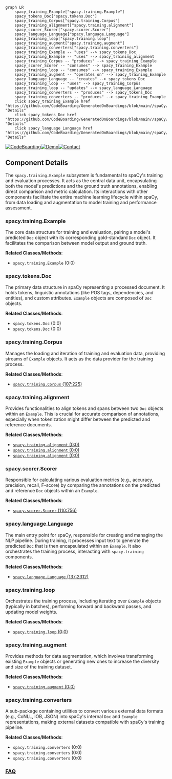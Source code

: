 ```mermaid
graph LR
    spacy_training_Example["spacy.training.Example"]
    spacy_tokens_Doc["spacy.tokens.Doc"]
    spacy_training_Corpus["spacy.training.Corpus"]
    spacy_training_alignment["spacy.training.alignment"]
    spacy_scorer_Scorer["spacy.scorer.Scorer"]
    spacy_language_Language["spacy.language.Language"]
    spacy_training_loop["spacy.training.loop"]
    spacy_training_augment["spacy.training.augment"]
    spacy_training_converters["spacy.training.converters"]
    spacy_training_Example -- "uses" --> spacy_tokens_Doc
    spacy_training_Example -- "uses" --> spacy_training_alignment
    spacy_training_Corpus -- "produces" --> spacy_training_Example
    spacy_scorer_Scorer -- "consumes" --> spacy_training_Example
    spacy_training_loop -- "consumes" --> spacy_training_Example
    spacy_training_augment -- "operates on" --> spacy_training_Example
    spacy_language_Language -- "creates" --> spacy_tokens_Doc
    spacy_training_loop -- "uses" --> spacy_training_Corpus
    spacy_training_loop -- "updates" --> spacy_language_Language
    spacy_training_converters -- "produces" --> spacy_tokens_Doc
    spacy_training_converters -- "produces" --> spacy_training_Example
    click spacy_training_Example href "https://github.com/CodeBoarding/GeneratedOnBoardings/blob/main//spaCy/spacy_training_Example.md" "Details"
    click spacy_tokens_Doc href "https://github.com/CodeBoarding/GeneratedOnBoardings/blob/main//spaCy/spacy_tokens_Doc.md" "Details"
    click spacy_language_Language href "https://github.com/CodeBoarding/GeneratedOnBoardings/blob/main//spaCy/spacy_language_Language.md" "Details"
```
[![CodeBoarding](https://img.shields.io/badge/Generated%20by-CodeBoarding-9cf?style=flat-square)](https://github.com/CodeBoarding/CodeBoarding)[![Demo](https://img.shields.io/badge/Try%20our-Demo-blue?style=flat-square)](https://www.codeboarding.org/demo)[![Contact](https://img.shields.io/badge/Contact%20us%20-%20contact@codeboarding.org-lightgrey?style=flat-square)](mailto:contact@codeboarding.org)

## Component Details

The `spacy.training.Example` subsystem is fundamental to spaCy's training and evaluation processes. It acts as the central data unit, encapsulating both the model's predictions and the ground truth annotations, enabling direct comparison and metric calculation. Its interactions with other components facilitate the entire machine learning lifecycle within spaCy, from data loading and augmentation to model training and performance assessment.

### spacy.training.Example
The core data structure for training and evaluation, pairing a model's predicted `Doc` object with its corresponding gold-standard `Doc` object. It facilitates the comparison between model output and ground truth.


**Related Classes/Methods**:

- `spacy.training.Example` (0:0)


### spacy.tokens.Doc
The primary data structure in spaCy representing a processed document. It holds tokens, linguistic annotations (like POS tags, dependencies, and entities), and custom attributes. `Example` objects are composed of `Doc` objects.


**Related Classes/Methods**:

- `spacy.tokens.Doc` (0:0)
- `spacy.tokens.Doc` (0:0)


### spacy.training.Corpus
Manages the loading and iteration of training and evaluation data, providing streams of `Example` objects. It acts as the data provider for the training process.


**Related Classes/Methods**:

- <a href="https://github.com/explosion/spaCy/blob/master/spacy/training/corpus.py#L107-L225" target="_blank" rel="noopener noreferrer">`spacy.training.Corpus` (107:225)</a>


### spacy.training.alignment
Provides functionalities to align tokens and spans between two `Doc` objects within an `Example`. This is crucial for accurate comparison of annotations, especially when tokenization might differ between the predicted and reference documents.


**Related Classes/Methods**:

- <a href="https://github.com/explosion/spaCy/blob/master/spacy/training/alignment.py#L0-L0" target="_blank" rel="noopener noreferrer">`spacy.training.alignment` (0:0)</a>
- <a href="https://github.com/explosion/spaCy/blob/master/spacy/training/alignment.py#L0-L0" target="_blank" rel="noopener noreferrer">`spacy.training.alignment` (0:0)</a>
- <a href="https://github.com/explosion/spaCy/blob/master/spacy/training/alignment.py#L0-L0" target="_blank" rel="noopener noreferrer">`spacy.training.alignment` (0:0)</a>


### spacy.scorer.Scorer
Responsible for calculating various evaluation metrics (e.g., accuracy, precision, recall, F-score) by comparing the annotations on the predicted and reference `Doc` objects within an `Example`.


**Related Classes/Methods**:

- <a href="https://github.com/explosion/spaCy/blob/master/spacy/scorer.py#L110-L756" target="_blank" rel="noopener noreferrer">`spacy.scorer.Scorer` (110:756)</a>


### spacy.language.Language
The main entry point for spaCy, responsible for creating and managing the NLP pipeline. During training, it processes input text to generate the predicted `Doc` that is then encapsulated within an `Example`. It also orchestrates the training process, interacting with `spacy.training` components.


**Related Classes/Methods**:

- <a href="https://github.com/explosion/spaCy/blob/master/spacy/language.py#L137-L2312" target="_blank" rel="noopener noreferrer">`spacy.language.Language` (137:2312)</a>


### spacy.training.loop
Orchestrates the training process, including iterating over `Example` objects (typically in batches), performing forward and backward passes, and updating model weights.


**Related Classes/Methods**:

- <a href="https://github.com/explosion/spaCy/blob/master/spacy/training/loop.py#L0-L0" target="_blank" rel="noopener noreferrer">`spacy.training.loop` (0:0)</a>


### spacy.training.augment
Provides methods for data augmentation, which involves transforming existing `Example` objects or generating new ones to increase the diversity and size of the training dataset.


**Related Classes/Methods**:

- <a href="https://github.com/explosion/spaCy/blob/master/spacy/training/augment.py#L0-L0" target="_blank" rel="noopener noreferrer">`spacy.training.augment` (0:0)</a>


### spacy.training.converters
A sub-package containing utilities to convert various external data formats (e.g., CoNLL, IOB, JSON) into spaCy's internal `Doc` and `Example` representations, making external datasets compatible with spaCy's training pipeline.


**Related Classes/Methods**:

- `spacy.training.converters` (0:0)
- `spacy.training.converters` (0:0)
- `spacy.training.converters` (0:0)




### [FAQ](https://github.com/CodeBoarding/GeneratedOnBoardings/tree/main?tab=readme-ov-file#faq)